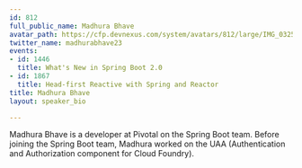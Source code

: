 ```yaml
---
id: 812
full_public_name: Madhura Bhave
avatar_path: https://cfp.devnexus.com/system/avatars/812/large/IMG_0325.JPG?1506539183
twitter_name: madhurabhave23
events:
- id: 1446
  title: What's New in Spring Boot 2.0
- id: 1867
  title: Head-first Reactive with Spring and Reactor
title: Madhura Bhave
layout: speaker_bio

---
```

Madhura Bhave is a developer at Pivotal on the Spring Boot team. Before joining the Spring Boot team, Madhura worked on the UAA (Authentication and Authorization component for Cloud Foundry).
